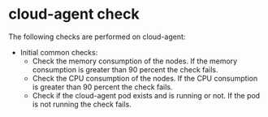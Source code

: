 # cloud-agent check

The following checks are performed on cloud-agent:

- Initial common checks:
    - Check the memory consumption of the nodes. If the memory consumption is greater than 90 percent the check fails.
    - Check the CPU consumption of the nodes. If the CPU consumption is greater than 90 percent the check fails.
    - Check if the cloud-agent pod exists and is running or not. If the pod is not running the check fails.

